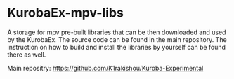 # KurobaEx-mpv-libs

A storage for mpv pre-built libraries that can be then downloaded and used by the KurobaEx.
The source code can be found in the main repository.
The instruction on how to build and install the libraries by yourself can be found there as well.

Main repositry: https://github.com/K1rakishou/Kuroba-Experimental
